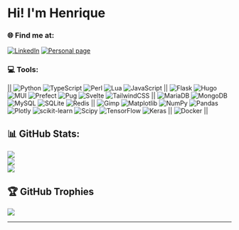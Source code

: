 # Hi! I'm Henrique

<!-- 
🔭 I’m currently working on

👯 I’m looking to collaborate on

🤝 I’m looking for help with<br>🌱 I’m currently learning -->


### 🌐 Find me at:
[![LinkedIn](https://img.shields.io/badge/LinkedIn-%230077B5.svg?logo=linkedin&logoColor=white)](https://linkedin.com/in/hpmartins) [![Personal page](https://img.shields.io/badge/Henrique's%20Page-red)](https://henrique.page/) 

### 💻 Tools:
<div>
</div>

|| ![Python](https://img.shields.io/badge/python-3670A0?style=flat&logo=python&logoColor=ffdd54) ![TypeScript](https://img.shields.io/badge/typescript-%23007ACC.svg?style=flat&logo=typescript&logoColor=white) ![Perl](https://img.shields.io/badge/perl-%2339457E.svg?style=flat&logo=perl&logoColor=white) ![Lua](https://img.shields.io/badge/lua-%232C2D72.svg?style=flat&logo=lua&logoColor=white) ![JavaScript](https://img.shields.io/badge/javascript-%23323330.svg?style=flat&logo=javascript&logoColor=%23F7DF1E) || ![Flask](https://img.shields.io/badge/flask-%23000.svg?style=flat&logo=flask&logoColor=white) ![Hugo](https://img.shields.io/badge/Hugo-black.svg?style=flat&logo=Hugo) ![MUI](https://img.shields.io/badge/MUI-%230081CB.svg?style=flat&logo=mui&logoColor=white) ![Prefect](https://img.shields.io/badge/Prefect-%23ffffff.svg?style=flat&logo=prefect&logoColor=white) ![Pug](https://img.shields.io/badge/Pug-FFF?style=flat&logo=pug&logoColor=A86454) ![Svelte](https://img.shields.io/badge/svelte-%23f1413d.svg?style=flat&logo=svelte&logoColor=white) ![TailwindCSS](https://img.shields.io/badge/tailwindcss-%2338B2AC.svg?style=flat&logo=tailwind-css&logoColor=white) || ![MariaDB](https://img.shields.io/badge/MariaDB-003545?style=flat&logo=mariadb&logoColor=white) ![MongoDB](https://img.shields.io/badge/MongoDB-%234ea94b.svg?style=flat&logo=mongodb&logoColor=white) ![MySQL](https://img.shields.io/badge/mysql-4479A1.svg?style=flat&logo=mysql&logoColor=white) ![SQLite](https://img.shields.io/badge/sqlite-%2307405e.svg?style=flat&logo=sqlite&logoColor=white) ![Redis](https://img.shields.io/badge/redis-%23DD0031.svg?style=flat&logo=redis&logoColor=white) || ![Gimp](https://img.shields.io/badge/Gimp-657D8B?style=flat&logo=gimp&logoColor=FFFFFF) ![Matplotlib](https://img.shields.io/badge/Matplotlib-%23ffffff.svg?style=flat&logo=Matplotlib&logoColor=black) ![NumPy](https://img.shields.io/badge/numpy-%23013243.svg?style=flat&logo=numpy&logoColor=white) ![Pandas](https://img.shields.io/badge/pandas-%23150458.svg?style=flat&logo=pandas&logoColor=white) ![Plotly](https://img.shields.io/badge/Plotly-%233F4F75.svg?style=flat&logo=plotly&logoColor=white) ![scikit-learn](https://img.shields.io/badge/scikit--learn-%23F7931E.svg?style=flat&logo=scikit-learn&logoColor=white) ![Scipy](https://img.shields.io/badge/SciPy-%230C55A5.svg?style=flat&logo=scipy&logoColor=%white) ![TensorFlow](https://img.shields.io/badge/TensorFlow-%23FF6F00.svg?style=flat&logo=TensorFlow&logoColor=white) ![Keras](https://img.shields.io/badge/Keras-%23D00000.svg?style=flat&logo=Keras&logoColor=white) || ![Docker](https://img.shields.io/badge/docker-%230db7ed.svg?style=flat&logo=docker&logoColor=white) ||

## 📊 GitHub Stats:
![](https://github-readme-stats-black-xi.vercel.app/api?username=hpmartins&theme=default&hide_border=false&include_all_commits=true&count_private=true&include_orgs=true)<br/>
![](https://github-readme-streak-stats.herokuapp.com/?user=hpmartins&theme=default&hide_border=false&include_orgs=true)<br/>
![](https://github-readme-stats-black-xi.vercel.app/api/top-langs/?username=hpmartins&theme=transparent&hide_border=false&include_orgs=true&include_all_commits=true&count_private=true&layout=compact&exclude_repo=mlai-ucb-codes)

## 🏆 GitHub Trophies
![](https://github-profile-trophy.vercel.app/?username=hpmartins&theme=default&no-frame=false&no-bg=true&margin-w=4&include_orgs=true)

<!-- ## 🔝 Top Contributed Repo 
![](https://github-contributor-stats.vercel.app/api?username=hpmartins&limit=5&theme=default&combine_all_yearly_contributions=true&include_orgs=true) -->

---
<!-- [![](https://visitcount.itsvg.in/api?id=hpmartins&icon=0&color=0)](https://visitcount.itsvg.in) -->

<!-- Proudly created with GPRM ( https://gprm.itsvg.in ) -->